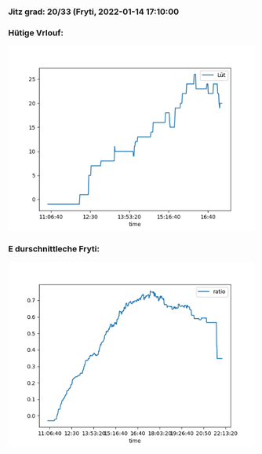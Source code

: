 ### Jitz grad: 20/33 (Fryti, 2022-01-14 17:10:00

### Hütige Vrlouf:
![Graph](Today.png)

### E durschnittleche Fryti:
![Graph](Fryti.png)
